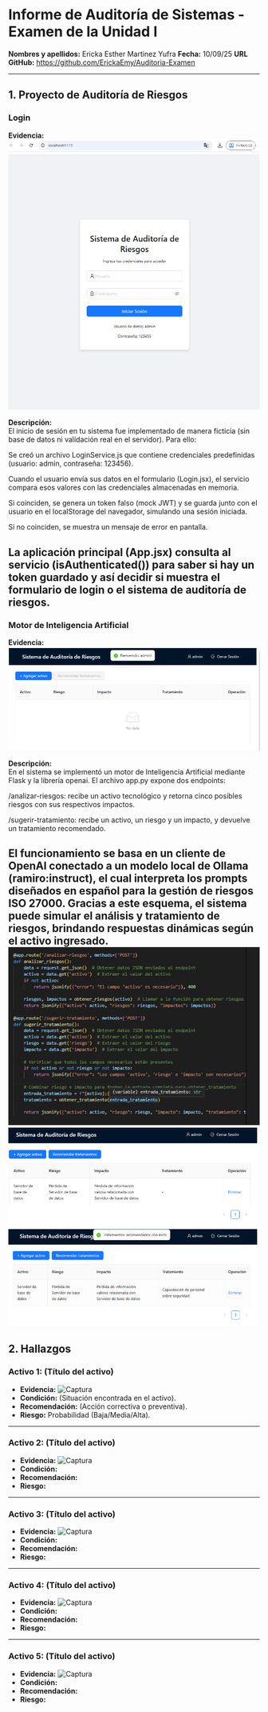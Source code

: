 # Informe de Auditoría de Sistemas - Examen de la Unidad I

**Nombres y apellidos:**  Ericka Esther Martinez Yufra
**Fecha:**  10/09/25
**URL GitHub:**  https://github.com/ErickaEmy/Auditoria-Examen

---

## 1. Proyecto de Auditoría de Riesgos

### Login
**Evidencia:**  
![Captura del login](https://github.com/ErickaEmy/Auditoria-Examen/blob/master/capturas/c1.png)  

**Descripción:**  
El inicio de sesión en tu sistema fue implementado de manera ficticia (sin base de datos ni validación real en el servidor). Para ello:

Se creó un archivo LoginService.js que contiene credenciales predefinidas (usuario: admin, contraseña: 123456).

Cuando el usuario envía sus datos en el formulario (Login.jsx), el servicio compara esos valores con las credenciales almacenadas en memoria.

Si coinciden, se genera un token falso (mock JWT) y se guarda junto con el usuario en el localStorage del navegador, simulando una sesión iniciada.

Si no coinciden, se muestra un mensaje de error en pantalla.

La aplicación principal (App.jsx) consulta al servicio (isAuthenticated()) para saber si hay un token guardado y así decidir si muestra el formulario de login o el sistema de auditoría de riesgos.
---

### Motor de Inteligencia Artificial
**Evidencia:**  
![Captura IA](https://github.com/ErickaEmy/Auditoria-Examen/blob/master/capturas/c2.png)  

**Descripción:**  
En el sistema se implementó un motor de Inteligencia Artificial mediante Flask y la librería openai. El archivo app.py expone dos endpoints:

/analizar-riesgos: recibe un activo tecnológico y retorna cinco posibles riesgos con sus respectivos impactos.

/sugerir-tratamiento: recibe un activo, un riesgo y un impacto, y devuelve un tratamiento recomendado.

El funcionamiento se basa en un cliente de OpenAI conectado a un modelo local de Ollama (ramiro:instruct), el cual interpreta los prompts diseñados en español para la gestión de riesgos ISO 27000. Gracias a este esquema, el sistema puede simular el análisis y tratamiento de riesgos, brindando respuestas dinámicas según el activo ingresado.
![Captura codigo](https://github.com/ErickaEmy/Auditoria-Examen/blob/master/capturas/c3.png) 
![Captura resultados1](https://github.com/ErickaEmy/Auditoria-Examen/blob/master/capturas/c4.png) 
![Captura resultados2](https://github.com/ErickaEmy/Auditoria-Examen/blob/master/capturas/c5.png) 
---

## 2. Hallazgos

### Activo 1: (Título del activo)
- **Evidencia:** ![Captura](ruta/a/la/captura.png)  
- **Condición:** (Situación encontrada en el activo).  
- **Recomendación:** (Acción correctiva o preventiva).  
- **Riesgo:** Probabilidad (Baja/Media/Alta).  

---

### Activo 2: (Título del activo)
- **Evidencia:** ![Captura](ruta/a/la/captura.png)  
- **Condición:**  
- **Recomendación:**  
- **Riesgo:**  

---

### Activo 3: (Título del activo)
- **Evidencia:** ![Captura](ruta/a/la/captura.png)  
- **Condición:**  
- **Recomendación:**  
- **Riesgo:**  

---

### Activo 4: (Título del activo)
- **Evidencia:** ![Captura](ruta/a/la/captura.png)  
- **Condición:**  
- **Recomendación:**  
- **Riesgo:**  

---

### Activo 5: (Título del activo)
- **Evidencia:** ![Captura](ruta/a/la/captura.png)  
- **Condición:**  
- **Recomendación:**  
- **Riesgo:**  

